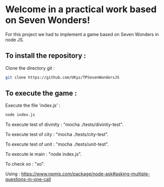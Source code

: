 # Welcome in a practical work based on Seven Wonders!


For this project we had to implement a game based on Seven Wonders in node JS.

## To install the repository : 
  Clone the directory git :
  
```bash
git clone https://github.com/UKyz/TPSevenWondersJS
```

## To execute the game :
  Execute the file 'index.js' :
  
```bash
node index.js
```

To execute test of divinity : "mocha ./tests/divinity-test".

To execute test of city : "mocha ./tests/city-test".

To execute test of unit : "mocha ./tests/unit-test".

To execute le main : "node index.js".

To check xo : "xo".

Using : https://www.npmjs.com/package/node-ask#asking-multiple-questions-in-one-call 
